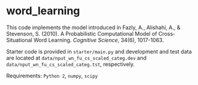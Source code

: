 word_learning
=============

This code implements the model introduced in 
Fazly, A., Alishahi, A., & Stevenson, S. (2010). 
A Probabilistic Computational Model of Cross-Situational Word Learning. 
*Cognitive Science*, 34(6), 1017-1063.

Starter code is provided in `starter/main.py`
and development and test data are located at
`data/nput_wn_fu_cs_scaled_categ.dev` and 
`data/nput_wn_fu_cs_scaled_categ.tst`, respectively.

Requirements: `Python 2`, `numpy`, `scipy`
